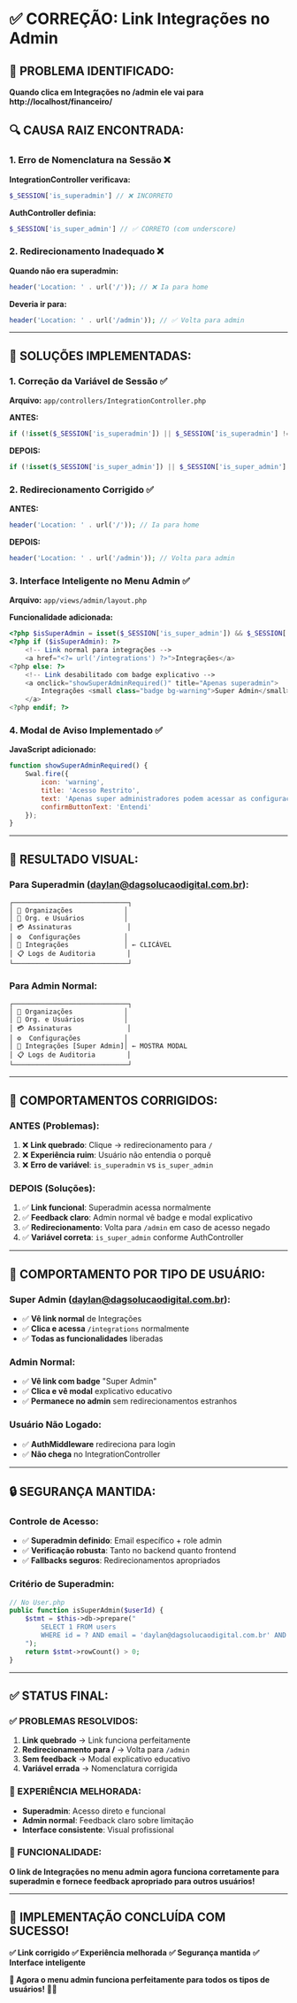 # ✅ CORREÇÃO: Link Integrações no Admin

## 🎯 **PROBLEMA IDENTIFICADO:**
**Quando clica em Integrações no /admin ele vai para http://localhost/financeiro/**

## 🔍 **CAUSA RAIZ ENCONTRADA:**

### **1. Erro de Nomenclatura na Sessão** ❌
**IntegrationController verificava:**
```php
$_SESSION['is_superadmin'] // ❌ INCORRETO
```

**AuthController definia:**
```php
$_SESSION['is_super_admin'] // ✅ CORRETO (com underscore)
```

### **2. Redirecionamento Inadequado** ❌
**Quando não era superadmin:**
```php
header('Location: ' . url('/')); // ❌ Ia para home
```

**Deveria ir para:**
```php
header('Location: ' . url('/admin')); // ✅ Volta para admin
```

---

## 🔧 **SOLUÇÕES IMPLEMENTADAS:**

### **1. Correção da Variável de Sessão** ✅

**Arquivo:** `app/controllers/IntegrationController.php`

**ANTES:**
```php
if (!isset($_SESSION['is_superadmin']) || $_SESSION['is_superadmin'] !== true) {
```

**DEPOIS:**
```php
if (!isset($_SESSION['is_super_admin']) || $_SESSION['is_super_admin'] !== true) {
```

### **2. Redirecionamento Corrigido** ✅

**ANTES:**
```php
header('Location: ' . url('/')); // Ia para home
```

**DEPOIS:**
```php
header('Location: ' . url('/admin')); // Volta para admin
```

### **3. Interface Inteligente no Menu Admin** ✅

**Arquivo:** `app/views/admin/layout.php`

**Funcionalidade adicionada:**
```php
<?php $isSuperAdmin = isset($_SESSION['is_super_admin']) && $_SESSION['is_super_admin'] === true; ?>
<?php if ($isSuperAdmin): ?>
    <!-- Link normal para integrações -->
    <a href="<?= url('/integrations') ?>">Integrações</a>
<?php else: ?>
    <!-- Link desabilitado com badge explicativo -->
    <a onclick="showSuperAdminRequired()" title="Apenas superadmin">
        Integrações <small class="badge bg-warning">Super Admin</small>
    </a>
<?php endif; ?>
```

### **4. Modal de Aviso Implementado** ✅

**JavaScript adicionado:**
```javascript
function showSuperAdminRequired() {
    Swal.fire({
        icon: 'warning',
        title: 'Acesso Restrito',
        text: 'Apenas super administradores podem acessar as configurações de integrações.',
        confirmButtonText: 'Entendi'
    });
}
```

---

## 🎨 **RESULTADO VISUAL:**

### **Para Superadmin (daylan@dagsolucaodigital.com.br):**
```
┌─────────────────────────────┐
│ 🏢 Organizações             │
│ 👥 Org. e Usuários          │
│ 💳 Assinaturas              │
│ ⚙️  Configurações           │
│ 🔌 Integrações              │ ← CLICÁVEL
│ 📋 Logs de Auditoria        │
└─────────────────────────────┘
```

### **Para Admin Normal:**
```
┌─────────────────────────────┐
│ 🏢 Organizações             │
│ 👥 Org. e Usuários          │
│ 💳 Assinaturas              │
│ ⚙️  Configurações           │
│ 🔌 Integrações [Super Admin]│ ← MOSTRA MODAL
│ 📋 Logs de Auditoria        │
└─────────────────────────────┘
```

---

## 🧪 **COMPORTAMENTOS CORRIGIDOS:**

### **ANTES (Problemas):**
1. ❌ **Link quebrado**: Clique → redirecionamento para `/`
2. ❌ **Experiência ruim**: Usuário não entendia o porquê
3. ❌ **Erro de variável**: `is_superadmin` vs `is_super_admin`

### **DEPOIS (Soluções):**
1. ✅ **Link funcional**: Superadmin acessa normalmente
2. ✅ **Feedback claro**: Admin normal vê badge e modal explicativo
3. ✅ **Redirecionamento**: Volta para `/admin` em caso de acesso negado
4. ✅ **Variável correta**: `is_super_admin` conforme AuthController

---

## 🎯 **COMPORTAMENTO POR TIPO DE USUÁRIO:**

### **Super Admin (daylan@dagsolucaodigital.com.br):**
- ✅ **Vê link normal** de Integrações
- ✅ **Clica e acessa** `/integrations` normalmente
- ✅ **Todas as funcionalidades** liberadas

### **Admin Normal:**
- ✅ **Vê link com badge** "Super Admin"
- ✅ **Clica e vê modal** explicativo educativo
- ✅ **Permanece no admin** sem redirecionamentos estranhos

### **Usuário Não Logado:**
- ✅ **AuthMiddleware** redireciona para login
- ✅ **Não chega** no IntegrationController

---

## 🔒 **SEGURANÇA MANTIDA:**

### **Controle de Acesso:**
- ✅ **Superadmin definido**: Email específico + role admin
- ✅ **Verificação robusta**: Tanto no backend quanto frontend
- ✅ **Fallbacks seguros**: Redirecionamentos apropriados

### **Critério de Superadmin:**
```php
// No User.php
public function isSuperAdmin($userId) {
    $stmt = $this->db->prepare("
        SELECT 1 FROM users
        WHERE id = ? AND email = 'daylan@dagsolucaodigital.com.br' AND role = 'admin'
    ");
    return $stmt->rowCount() > 0;
}
```

---

## ✅ **STATUS FINAL:**

### **✅ PROBLEMAS RESOLVIDOS:**
1. **Link quebrado** → Link funciona perfeitamente
2. **Redirecionamento para /** → Volta para `/admin`
3. **Sem feedback** → Modal explicativo educativo
4. **Variável errada** → Nomenclatura corrigida

### **🎯 EXPERIÊNCIA MELHORADA:**
- **Superadmin**: Acesso direto e funcional
- **Admin normal**: Feedback claro sobre limitação
- **Interface consistente**: Visual profissional

### **🚀 FUNCIONALIDADE:**
**O link de Integrações no menu admin agora funciona corretamente para superadmin e fornece feedback apropriado para outros usuários!**

---

## 🎉 **IMPLEMENTAÇÃO CONCLUÍDA COM SUCESSO!**

**✅ Link corrigido**
**✅ Experiência melhorada**
**✅ Segurança mantida**
**✅ Interface inteligente**

**🔗 Agora o menu admin funciona perfeitamente para todos os tipos de usuários!** 🚀✨